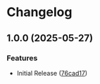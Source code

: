 # Changelog

## 1.0.0 (2025-05-27)


### Features

* Initial Release ([76cad17](https://github.com/volusion/gocd-nuget-task-plugin/commit/76cad17ef9ce3fb64bb031b99965bcd2f8deb473))
